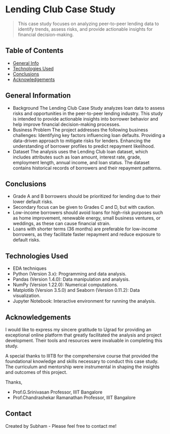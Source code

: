# Lending Club Case Study
> This case study focuses on analyzing peer-to-peer lending data to identify trends, assess risks, and provide actionable insights for financial decision-making.


## Table of Contents
* [General Info](#general-information)
* [Technologies Used](#technologies-used)
* [Conclusions](#conclusions)
* [Acknowledgements](#acknowledgements)


## General Information
- Background
    The Lending Club Case Study analyzes loan data to assess risks and opportunities in the peer-to-peer lending industry. 
    This study is intended to provide actionable insights into borrower behavior and help improve financial decision-making processes.
- Business Problem
    The project addresses the following business challenges:
    Identifying key factors influencing loan defaults.
    Providing a data-driven approach to mitigate risks for lenders.
    Enhancing the understanding of borrower profiles to predict repayment likelihood.
- Dataset
    The analysis uses the Lending Club loan dataset, which includes attributes such as loan amount, interest rate, 
    grade, employment length, annual income, and loan status. The dataset contains historical records of borrowers and their repayment patterns.


## Conclusions
- Grade A and B borrowers should be prioritized for lending due to their lower default risks.
- Secondary focus can be given to Grades C and D, but with caution.
- Low-income borrowers should avoid loans for high-risk purposes such as home improvement, renewable energy, small business ventures, or weddings, as these can cause financial strain.
- Loans with shorter terms (36 months) are preferable for low-income borrowers, as they facilitate faster repayment and reduce exposure to default risks.


## Technologies Used
- EDA techniques
- Python (Version 3.x): Programming and data analysis.
- Pandas (Version 1.4.0): Data manipulation and analysis.
- NumPy (Version 1.22.0): Numerical computations.
- Matplotlib (Version 3.5.0) and Seaborn (Version 0.11.2): Data visualization.
- Jupyter Notebook: Interactive environment for running the analysis.



## Acknowledgements
I would like to express my sincere gratitude to Ugrad for providing an exceptional online platform that greatly facilitated the analysis and project development. 
Their tools and resources were invaluable in completing this study.

A special thanks to IIITB for the comprehensive course that provided the foundational knowledge and skills necessary to conduct this case study. 
The curriculum and mentorship were instrumental in shaping the insights and outcomes of this project.

Thanks,
- Prof.G.Srinivasan
    Professor, IIIT Bangalore
- Prof.Chandrashekar Ramanathan
    Professor, IIIT Bangalore



## Contact
Created by Subham - Please feel free to contact me!

